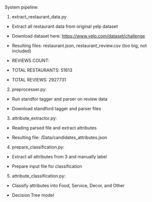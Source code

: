 System pipeline:

1. extract_restaurant_data.py

- Extract all restaurant data from original yelp dataset

- Download dataset here: https://www.yelp.com/dataset/challenge

- Resulting files: restaurant.json, restaurant_review.csv (too big, not included)

- REVIEWS COUNT:

* TOTAL RESTAURANTS: 51613

* TOTAL REVIEWS: 2927731

2. preprocesser.py:

- Run standfor tagger and parser on review data

- Download standford tagger and parser files


3. attribute_extractor.py:

- Reading parsed file and extract attributes

- Resulting file: /Data/candidates_attributes.json

4. prepare_classification.py:

- Extract all attributes from 3 and manually label

- Prepare input file for classification

5. attribute_classification.py:

- Classify attributes into Food, Service, Decor, and Other

- Decision Tree model
